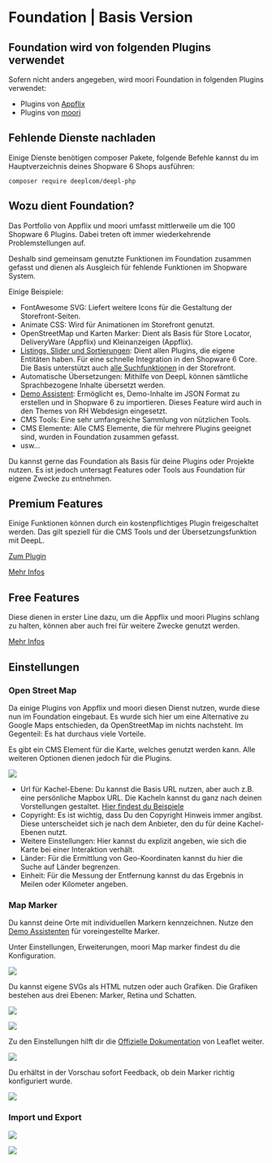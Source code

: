 # Foundation | Basis Version 

## Foundation wird von folgenden Plugins verwendet

Sofern nicht anders angegeben, wird moori Foundation in folgenden Plugins verwendet:

- Plugins von [Appflix](https://store.shopware.com/appflix-ug.html)
- Plugins von [moori](https://store.shopware.com/moori.html)

## Fehlende Dienste nachladen

Einige Dienste benötigen composer Pakete, folgende Befehle kannst du im Hauptverzeichnis deines Shopware 6 Shops ausführen:

```text
composer require deeplcom/deepl-php
```

## Wozu dient Foundation?

Das Portfolio von Appflix und moori umfasst mittlerweile um die 100 Shopware 6 Plugins. Dabei treten oft immer wiederkehrende Problemstellungen auf.

Deshalb sind gemeinsam genutzte Funktionen im Foundation zusammen gefasst und dienen als Ausgleich für fehlende Funktionen im Shopware System.

Einige Beispiele:

- FontAwesome SVG: Liefert weitere Icons für die Gestaltung der Storefront-Seiten.
- Animate CSS: Wird für Animationen im Storefront genutzt.
- OpenStreetMap und Karten Marker: Dient als Basis für Store Locator, DeliveryWare (Appflix) und Kleinanzeigen (Appflix).
- [Listings, Slider und Sortierungen](listing.md): Dient allen Plugins, die eigene Entitäten haben. Für eine schnelle Integration in den Shopware 6 Core. Die Basis unterstützt auch [alle Suchfunktionen](advanced-search.md) in der Storefront.
- Automatische Übersetzungen: Mithilfe von DeepL können sämtliche Sprachbezogene Inhalte übersetzt werden.
- [Demo Assistent](demo-assistant.md): Ermöglicht es, Demo-Inhalte im JSON Format zu erstellen und in Shopware 6 zu importieren. Dieses Feature wird auch in den Themes von RH Webdesign eingesetzt.
- CMS Tools: Eine sehr umfangreiche Sammlung von nützlichen Tools.
- CMS Elemente: Alle CMS Elemente, die für mehrere Plugins geeignet sind, wurden in Foundation zusammen gefasst.
- usw...

Du kannst gerne das Foundation als Basis für deine Plugins oder Projekte nutzen. Es ist jedoch untersagt Features oder Tools aus Foundation für eigene Zwecke zu entnehmen.

## Premium Features

Einige Funktionen können durch ein kostenpflichtiges Plugin freigeschaltet werden. Das gilt speziell für die CMS Tools und der Übersetzungsfunktion mit DeepL.

[Zum Plugin](https://store.shopware.com/moorl87443379024/features-add-on-foundation.html)

[Mehr Infos](features-premium.md)

## Free Features

Diese dienen in erster Line dazu, um die Appflix und moori Plugins schlang zu halten, können aber auch frei für weitere Zwecke genutzt werden.

[Mehr Infos](features-free.md)

## Einstellungen

### Open Street Map

Da einige Plugins von Appflix und moori diesen Dienst nutzen, wurde diese nun im Foundation eingebaut. Es wurde sich hier um eine Alternative zu Google Maps entschieden, da OpenStreetMap im nichts nachsteht. Im Gegenteil: Es hat durchaus viele Vorteile.

Es gibt ein CMS Element für die Karte, welches genutzt werden kann. Alle weiteren Optionen dienen jedoch für die Plugins.

![](images/foundation-open-street-map-01.jpg)

- Url für Kachel-Ebene: Du kannst die Basis URL nutzen, aber auch z.B. eine persönliche Mapbox URL. Die Kacheln kannst du ganz nach deinen Vorstellungen gestaltet. [Hier findest du Beispiele](https://leaflet-extras.github.io/leaflet-providers/preview/)
- Copyright: Es ist wichtig, dass Du den Copyright Hinweis immer angibst. Diese unterscheidet sich je nach dem Anbieter, den du für deine Kachel-Ebenen nutzt.
- Weitere Einstellungen: Hier kannst du explizit angeben, wie sich die Karte bei einer Interaktion verhält.
- Länder: Für die Ermittlung von Geo-Koordinaten kannst du hier die Suche auf Länder begrenzen.
- Einheit: Für die Messung der Entfernung kannst du das Ergebnis in Meilen oder Kilometer angeben.

### Map Marker

Du kannst deine Orte mit individuellen Markern kennzeichnen. Nutze den [Demo Assistenten](demo-assistant.md) für voreingestellte Marker.

Unter Einstellungen, Erweiterungen, moori Map marker findest du die Konfiguration.

![](images/foundation-map-marker-01.jpg)

Du kannst eigene SVGs als HTML nutzen oder auch Grafiken. Die Grafiken bestehen aus drei Ebenen: Marker, Retina und Schatten.

![](images/foundation-map-marker-02.jpg)

![](images/foundation-map-marker-03.jpg)

Zu den Einstellungen hilft dir die [Offizielle Dokumentation](https://leafletjs.com/examples/custom-icons/) von Leaflet weiter.

![](images/foundation-map-marker-04.jpg)

Du erhältst in der Vorschau sofort Feedback, ob dein Marker richtig konfiguriert wurde.

![](images/foundation-map-marker-05.jpg)

### Import und Export

![](images/foundation-import-export-01.jpg)

![](images/foundation-import-export-02.jpg)
